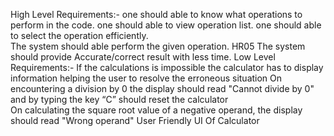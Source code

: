 High Level Requirements:-
one should able to know what operations to perform in the code.	
one should able to view operation list.	
one should able to select the operation efficiently.	
The system should able perform the given operation.
HR05	The system should provide Accurate/correct result with less time.
Low Level Requirements:-
If the calculations is impossible the calculator has to display information helping the user to resolve the erroneous situation	
On encountering a division by 0 the display should read "Cannot divide by 0" and by typing the key “C” should reset the calculator	
On calculating the square root value of a negative operand, the display should read "Wrong operand"	
User Friendly UI Of Calculator	
